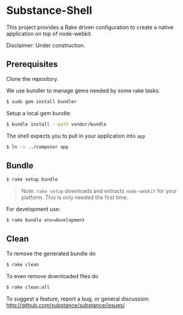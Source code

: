 Substance-Shell
===============

This project provides a Rake driven configuration to create a native application on top of
node-webkit.

Disclaimer: Under construction.

Prerequisites
-------------

Clone the repository.

We use bundler to manage gems needed by some rake tasks.

```bash
$ sudo gem install bundler
```

Setup a local gem bundle:

```bash
$ bundle install --path vendor/bundle
```

The shell expects you to pull in your application into `app`

```bash
$ ln -s ../composer app
```

Bundle
------

```bash
$ rake setup bundle
```

> Note: `rake setup` downloads and extracts `node-webkit` for your platform. This is only needed the
  first time.
  
For development use:

```bash
$ rake bundle env=development
```


Clean
-----

To remove the generated bundle do

```bash
$ rake clean
```

To even remove downloaded files do

```bash
$ rake clean:all
```

To suggest a feature, report a bug, or general discussion: http://github.com/substance/substance/issues/
